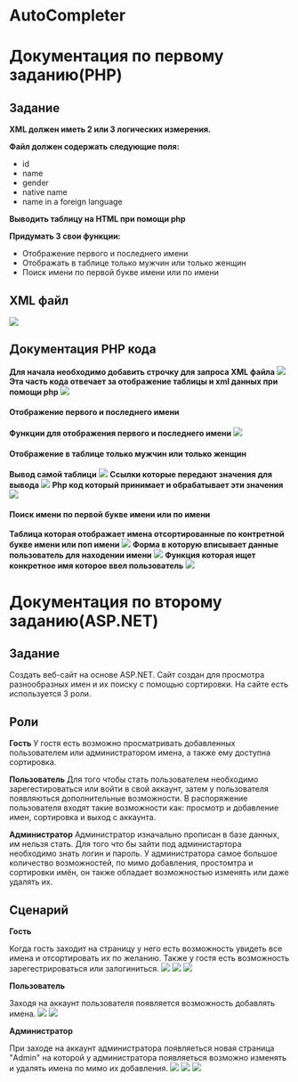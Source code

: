 # AutoCompleter
# Документация по первому заданию(PHP)
## Задание

**XML должен иметь 2 или 3 логических измерения.**

**Файл должен содержать следующие поля:**
  - id
  - name
  - gender
  - native name
  - name in a foreign language

**Выводить таблицу на HTML при помощи php**

**Придумать 3 свои функции:**
  - Отображение первого и последнего имени
  - Отображать в таблице только мужчин или только женщин
  - Поиск имени по первой букве имени или по имени
  
## XML файл
![](https://github.com/RaplinK/AutoCompleter/blob/master/Images/3.PNG)
## Документация PHP кода

**Для начала необходимо добавить строчку для запроса XML файла**
![](https://github.com/RaplinK/AutoCompleter/blob/master/Images/18.PNG)
**Эта часть кода отвечает за отображение таблицы и xml данных при помощи php**
![](https://github.com/RaplinK/AutoCompleter/blob/master/Images/11.PNG)
#### Отображение первого и последнего имени

**Функции для отображения первого и последнего имени**
![](https://github.com/RaplinK/AutoCompleter/blob/master/Images/12.PNG)
#### Отображение в таблице только мужчин или только женщин

**Вывод самой таблици**
![](https://github.com/RaplinK/AutoCompleter/blob/master/Images/14.PNG)
**Ссылки которые передают значения для вывода**
![](https://github.com/RaplinK/AutoCompleter/blob/master/Images/13.PNG)
**Php код который принимает и обрабатывает эти значения**
![](https://github.com/RaplinK/AutoCompleter/blob/master/Images/17.PNG)
#### Поиск имени по первой букве имени или по имени

**Таблица которая отображает имена отсортированные по контретной букве имени или поп имени**
![](https://github.com/RaplinK/AutoCompleter/blob/master/Images/16.PNG)
**Форма в которую вписывает данные пользователь для находении имени**
![](https://github.com/RaplinK/AutoCompleter/blob/master/Images/15.PNG)
**Функция которая ищет конкретное имя которое ввел пользователь**
![](https://github.com/RaplinK/AutoCompleter/blob/master/Images/19.PNG)

# Документация по второму заданию(ASP.NET)
## Задание
Создать веб-сайт на основе ASP.NET. Сайт создан для просмотра разнообразных имен и их поиску с помощью сортировки. На сайте есть используется 3 роли.
## Роли

**Гость**
У гостя есть возможно просматривать добавленных пользователем или администратором имена, а также ему доступна сортировка. 

**Пользователь**
Для того чтобы стать пользователем необходимо зарегестироваться или войти в свой аккаунт, затем у пользователя появляються дополнительные возможности. В распоряжение пользователя входят такие возможности как: просмотр и добавление имен, сортировка и выход с аккаунта. 

**Администратор**
Администратор изначально прописан в базе данных, им нельзя стать. Для того что бы зайти под администартора необходимо знать логин и пароль.  У администратора самое большое количество возможностей, по мимо добавления, простомтра и сортировки имён, он также обладает возможностью изменять или даже удалять их.
## Сценарий

**Гость**

Когда гость заходит на страницу у него есть возможность увидеть все имена и отсортировать их по желанию. Также у гостя есть возможность зарегестрироваться или залогиниться.
![](https://github.com/RaplinK/AutoCompleter/blob/master/Images/1.PNG)
![](https://github.com/RaplinK/AutoCompleter/blob/master/Images/2.PNG)
![](https://github.com/RaplinK/AutoCompleter/blob/master/Images/4.PNG)

**Пользователь**

Заходя на аккаунт пользователя появляется возможность добавлять имена.
![](https://github.com/RaplinK/AutoCompleter/blob/master/Images/5.PNG)
![](https://github.com/RaplinK/AutoCompleter/blob/master/Images/6.PNG)

**Администратор**

При заходе на аккаунт администратора появляеться новая страница "Admin" на которой у администратора появляеться возможно изменять и удалять имена по мимо их добавления.
![](https://github.com/RaplinK/AutoCompleter/blob/master/Images/10.PNG)
![](https://github.com/RaplinK/AutoCompleter/blob/master/Images/7.PNG)
![](https://github.com/RaplinK/AutoCompleter/blob/master/Images/8.PNG)
